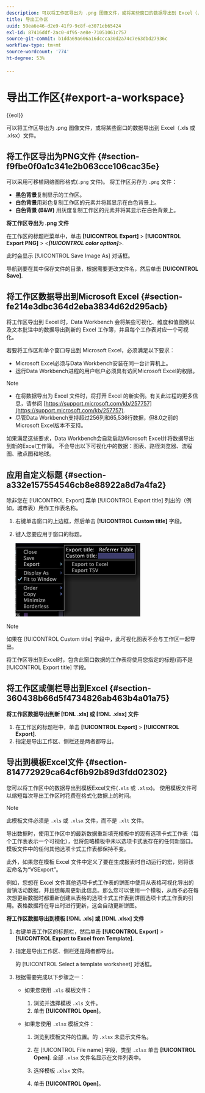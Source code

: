 ```yaml
---
description: 可以将工作区导出为 .png 图像文件，或将某些窗口的数据导出到 Excel（.xls 或 .xlsx）文件。
title: 导出工作区
uuid: 59ea6e46-d2e9-41f9-9c8f-e3071eb65424
exl-id: 87416ddf-2ac0-4f95-ae8e-71051061c757
source-git-commit: b1dda69a606a16dccca30d2a74c7e63dbd27936c
workflow-type: tm+mt
source-wordcount: '774'
ht-degree: 53%

---
```


# 导出工作区{#export-a-workspace}

{{eol}}

可以将工作区导出为 .png 图像文件，或将某些窗口的数据导出到 Excel（.xls 或 .xlsx）文件。

## 将工作区导出为PNG文件 {#section-f9fbe0f0a1c341e2b063cce106cac35e}

可以采用可移植网络图形格式(`.png` 文件)。 将工作区另存为 `.png` 文件：

* **黑色背景**&#x200B;复制显示的工作区。
* **白色背景**&#x200B;用彩色复制工作区的元素并将其显示在白色背景上。
* **白色背景 (B&amp;W)** 用灰度复制工作区的元素并将其显示在白色背景上。

**将工作区导出为 .png 文件**

在工作区的标题栏菜单中，单击 **[!UICONTROL Export]** > **[!UICONTROL Export PNG]** > *&lt;**[!UICONTROL color option]**>*.

此时会显示 [!UICONTROL Save Image As] 对话框。

导航到要在其中保存文件的目录，根据需要更改文件名，然后单击 **[!UICONTROL Save]**.

## 将工作区数据导出到Microsoft Excel {#section-fe214e3dbc364d2eba3834d62d295acb}

将工作区导出到 Excel 时，Data Workbench 会将某些可视化、维度和值图例以及文本批注中的数据导出到新的 Excel 工作簿，并且每个工作表对应一个可视化。

若要将工作区和单个窗口导出到 Microsoft Excel，必须满足以下要求：

* Microsoft Excel必须与Data Workbench安装在同一台计算机上。
* 运行Data Workbench进程的用户帐户必须具有访问Microsoft Excel的权限。

>[!NOTE]
>
>* 在将数据导出为 Excel 文件时，将打开 Excel 的新实例。有关此过程的更多信息，请参阅 [https://support.microsoft.com/kb/257757](https://support.microsoft.com/kb/257757).
>* 尽管Data Workbench支持超过256列和65,536行数据，但8.0之前的Microsoft Excel版本不支持。
>


如果满足这些要求，Data Workbench会自动启动Microsoft Excel并将数据导出到新的Excel工作簿。 不会导出以下可视化中的数据：图表、路径浏览器、流程图、散点图和地球。

## 应用自定义标题 {#section-a332e157554546cb8e88922a8d7a4fa2}

除非您在 [!UICONTROL Export] 菜单 [!UICONTROL Export title] 列出的（例如，城市表）用作工作表名称。

1. 右键单击窗口的上边框，然后单击 **[!UICONTROL Custom title]** 字段。
1. 键入您要应用于窗口的标题。

   ![](assets/mnu_window_TitleBar_Export.png)

>[!NOTE]
>
>如果在 [!UICONTROL Custom title] 字段中，此可视化图表不会与工作区一起导出。

将工作区导出到Excel时，包含此窗口数据的工作表将使用您指定的标题(而不是 [!UICONTROL Export title] 字段。

## 将工作区或侧栏导出到Excel {#section-360438b66d5f4734826ab463b4a01a75}

**将工作区数据导出到新 [!DNL .xls] 或 [!DNL .xlsx] 文件**

1. 在工作区的标题栏中，单击 **[!UICONTROL Export]** > **[!UICONTROL Export]**.
1. 指定是导出工作区、侧栏还是两者都导出。

## 导出到模板Excel文件 {#section-814772929ca64cf6b92b89d3fdd02302}

您可以将工作区中的数据导出到模板Excel文件(`.xls` 或 `.xlsx`)。 使用模板文件可以缩短每次导出工作区时花费在格式化数据上的时间。

>[!NOTE]
>
>此模板文件必须是 `.xls` 或 `.xlsx` 文件，而不是 `.xlt` 文件。

导出数据时，使用工作区中的最新数据重新填充模板中的现有选项卡式工作表（每个工作表表示一个可视化），但将忽略模板中未以选项卡式表存在的任何新窗口。模板文件中的任何其他选项卡式工作表都保持不变。

此外，如果您在模板 Excel 文件中定义了要在生成报表时自动运行的宏，则将该宏命名为“VSExport”。

例如，您想在 Excel 文件其他选项卡式工作表的饼图中使用从表格可视化导出的营销活动数据，并且想每周更新此信息。那么您可以使用一个模板，从而不必在每次想更新数据时都重新创建从表格的选项卡式工作表到饼图选项卡式工作表的引用。表格数据将在导出时进行更新，这会自动更新饼图。

**将工作区数据导出到模板 [!DNL .xls] 或 [!DNL .xlsx] 文件**

1. 右键单击工作区的标题栏，然后单击 **[!UICONTROL Export]** > **[!UICONTROL Export to Excel from Template]**.
1. 指定是导出工作区、侧栏还是两者都导出。

   的 [!UICONTROL Select a template worksheet] 对话框。

1. 根据需要完成以下步骤之一：

   * 如果您使用 `.xls` 模板文件：

      1. 浏览并选择模板 `.xls` 文件。
      1. 单击 **[!UICONTROL Open]**。
   * 如果您使用 `.xlsx` 模板文件：

      1. 浏览到模板文件的位置。的 `.xlsx` 未显示文件名。
      1. 在 [!UICONTROL File name] 字段，类型 `.xlsx` 单击 **[!UICONTROL Open]**. 全部 `.xlsx` 文件名显示在文件列表中。

      1. 选择模板 `.xlsx` 文件。
      1. 单击 **[!UICONTROL Open]**。
